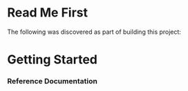 # Read Me First

The following was discovered as part of building this project:

# Getting Started

### Reference Documentation

